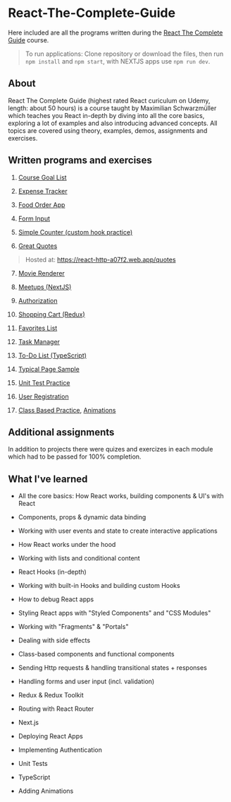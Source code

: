 # React-The-Complete-Guide

Here included are all the programs written during the [React The Complete Guide](https://www.udemy.com/course/react-the-complete-guide-incl-redux/) course.

> To run applications: Clone repository or download the files, then run `npm install` and `npm start`, with NEXTJS apps use `npm run dev`.

## About

React The Complete Guide (highest rated React curiculum on Udemy, length: about 50 hours) is a course taught by Maximilian Schwarzmüller which teaches you React in-depth by diving into all the core basics, exploring a lot of examples and also introducing advanced concepts. All topics are covered using theory, examples, demos, assignments and exercises.

## Written programs and exercises

1. [Course Goal List](Course-Goals)

2. [Expense Tracker](Expense-Tracker)

3. [Food Order App](Food-Order-App)

4. [Form Input](Form-Input)

5. [Simple Counter (custom hook practice)](Forward-Backward-Counter)

6. [Great Quotes](Great-Quotes)

> Hosted at: https://react-http-a07f2.web.app/quotes

7. [Movie Renderer](Movie-Renderer)

8. [Meetups (NextJS)](Next-Meetups/next-meetups)

9. [Authorization](React-Auth)

10. [Shopping Cart (Redux)](Redux-Cart)

11. [Favorites List](Replace-Redux)

12. [Task Manager](Task-Manager)

13. [To-Do List (TypeScript)](Typescript-React)

14. [Typical Page Sample](Typical-Page)

15. [Unit Test Practice](Unit-Tests)

16. [User Registration](User-Registration)

17. [Class Based Practice](Class-Based-Practice), [Animations](Class-Based-Animations)

## Additional assignments

In addition to projects there were quizes and exercizes in each module which had to be passed for 100% completion.

## What I've learned

- All the core basics: How React works, building components & UI's with React

- Components, props & dynamic data binding

- Working with user events and state to create interactive applications

- How React works under the hood

- Working with lists and conditional content

- React Hooks (in-depth)

- Working with built-in Hooks and building custom Hooks

- How to debug React apps

- Styling React apps with "Styled Components" and "CSS Modules"

- Working with "Fragments" & "Portals"

- Dealing with side effects

- Class-based components and functional components

- Sending Http requests & handling transitional states + responses

- Handling forms and user input (incl. validation)

- Redux & Redux Toolkit

- Routing with React Router

- Next.js

- Deploying React Apps

- Implementing Authentication

- Unit Tests

- TypeScript

- Adding Animations
